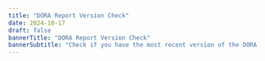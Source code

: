 ```yaml
---
title: "DORA Report Version Check"
date: 2024-10-17
draft: false
bannerTitle: "DORA Report Version Check"
bannerSubtitle: "Check if you have the most recent version of the DORA Report."
---
```


<style>
  .version-content {
    display: none;
  }
</style>


<div class="version-content" data-default>
  <h2>Unrecognized version</h2>
  <p>We do not recognize that version of the DORA Report. The <a href="/research/2024/dora-report">2024 DORA Report</a> is now available for download.</p>
  <a href="/research/2024/dora-report"><img src="/research/2024/dora-report/2024-dora-accelerate-state-of-devops-report.png" alt="2024 DORA Report Cover" style="max-width:12em;"></a>

  <h3>Known versions</h3>
  <p>The following versions of the DORA Report are available via this version checker:</p>
  <ul>
    <li><a href="/vc?v=2024.1">2024 DORA Report <code>v. 2024.1</code></a></li>
    <li><a href="/vc?v=2023-12">2024 DORA Report <code>v. 2023-12</code></a></li>
    <li><a href="/vc?v=2023-10">2024 DORA Report <code>v. 2023-10</code></a></li>
  </ul>
</div>

<!-- version is 2024.1 -->
<div class="version-content" data-version="2024.1">
  <h2>2024 DORA Report</h2>
  <p>You have the latest version of the 2024 report, <code>v.2024.1</code>.</p>
  <a href="/research/2024/dora-report"><img src="/research/2024/dora-report/2024-dora-accelerate-state-of-devops-report.png" alt="2024 DORA Report Cover" style="max-width:18em;"></a>
</div>

<!-- version is 2023-12 -->
<div class="version-content" data-version="2023-12">
  <h2>2023 DORA Report</h2>
  <p>You have the latest version of the 2023 report, <code>v.2023-12</code>.</p>
  <a href="/research/2023/dora-report"><img src="/research/2023/dora-report/2023-dora-accelerate-state-of-devops-report.png" alt="2023 DORA Report Cover" style="max-width:18em;"></a>

  <h3>2024 DORA Report</h3>
  <p>The <a href="/research/2024/dora-report">2024 DORA Report</a> is now available for download.</p>
  <a href="/research/2024/dora-report"><img src="/research/2024/dora-report/2024-dora-accelerate-state-of-devops-report.png" alt="2024 DORA Report Cover" style="max-width:12em;"></a>
</div>

<!-- version is 2023-10 -->
<div class="version-content" data-version="2023-10">
  <h2>2023 DORA Report</h2>
  <p>You have an outdated version of the 2023 report. We encourage you to <a href="/research/2023/dora-report">download the latest version</a>, <code>v.2023-12</code>.</p>
  <a href="/research/2023/dora-report"><img src="/research/2023/dora-report/2023-dora-accelerate-state-of-devops-report.png" alt="2023 DORA Report Cover" style="max-width:18em;"></a>

  <h3>2024 DORA Report</h3>
  <p>The <a href="/research/2024/dora-report">2024 DORA Report</a> is now available for download.</p>
  <a href="/research/2024/dora-report"><img src="/research/2024/dora-report/2024-dora-accelerate-state-of-devops-report.png" alt="2024 DORA Report Cover" style="max-width:12em;"></a>
</div>

<script>
  function getParameterByName(name, url = window.location.href) {
    name = name.replace(/[\[\]]/g, '\$&');
    var regex = new RegExp('[?&]' + name + '(=([^&#]*)|&|#|$)'),
        results = regex.exec(url);
    if (!results) return null;
    if (!results[2]) return '';
    return decodeURIComponent(results[2].replace(/\+/g, ' '));
  }

  function showContent(version) {
    // Show content for exact version match
    document.querySelectorAll(`.version-content[data-version="${version}"]`).forEach(el => el.style.display = 'block');

    // Show content for version prefix match
    document.querySelectorAll(`.version-content[data-version-prefix^="${version.substring(0, 4)}-"]`).forEach(el => {
      // Hide if excluded version
      if (el.dataset.exclude && el.dataset.exclude.includes(version)) {
        return;
      }
      el.style.display = 'block';
    });

      // Show default content if no version match
      const defaultContent = document.querySelector('.version-content[data-default]');
      if (defaultContent && !document.querySelector('.version-content[style="display: block;"]')) {
        defaultContent.style.display = 'block';
      }
  }

  const version = getParameterByName('v');
  if (version) {
    showContent(version);
  } else {
    // Show default content if no version is specified or undefined
    document.querySelector('.version-content[data-default]').style.display = 'block';
  }
</script>
